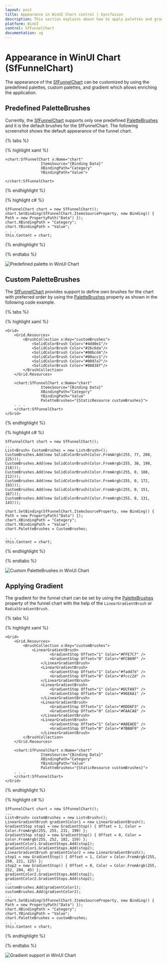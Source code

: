 ```yaml
---
layout: post
title: Appearance in WinUI Chart control | Syncfusion
description: This section explains about how to apply palettes and gradient in the Syncfusion WinUI Chart (SfFunnelChart) control
platform: WinUI
control: SfFunnelChart
documentation: ug
---
```


# Appearance in WinUI Chart (SfFunnelChart)

The appearance of the [SfFunnelChart](https://help.syncfusion.com/cr/winui/Syncfusion.UI.Xaml.Charts.SfFunnelChart.html) can be customized by using the predefined palettes, custom palettes, and gradient which allows enriching the application.

## Predefined PaletteBrushes

Currently, the [SfFunnelChart](https://help.syncfusion.com/cr/winui/Syncfusion.UI.Xaml.Charts.SfFunnelChart.html) supports only one predefined [PaletteBrushes](https://help.syncfusion.com/cr/winui/Syncfusion.UI.Xaml.Charts.SfFunnelChart.html#Syncfusion_UI_Xaml_Charts_SfFunnelChart_PaletteBrushes) and it is the default brushes for the SfFunnelChart. The following screenshot shows the default appearance of the funnel chart.

{% tabs %}

{% highlight xaml %}

    <chart:SfFunnelChart x:Name="chart" 
                    ItemsSource="{Binding Data}" 
                    XBindingPath="Category"
                    YBindingPath="Value">

    </chart:SfFunnelChart>

{% endhighlight %}

{% highlight c# %}

    SfFunnelChart chart = new SfFunnelChart();
    chart.SetBinding(SfFunnelChart.ItemsSourceProperty, new Binding() { Path = new PropertyPath("Data") });
    chart.XBindingPath = "Category";
    chart.YBindingPath = "Value";
    . . .
    this.Content = chart;

{% endhighlight %}

{% endtabs %}

![Predefined palette in WinUI Chart](Appearance_images/winui-chart_predefined_palette.png)

## Custom PaletteBrushes

The [SfFunnelChart](https://help.syncfusion.com/cr/winui/Syncfusion.UI.Xaml.Charts.SfFunnelChart.html) provides support to define own brushes for the chart with preferred order by using the [PaletteBrushes](https://help.syncfusion.com/cr/winui/Syncfusion.UI.Xaml.Charts.SfFunnelChart.html#Syncfusion_UI_Xaml_Charts_SfFunnelChart_PaletteBrushes) property as shown in the following code example.

{% tabs %}

{% highlight xaml %}

    <Grid>
        <Grid.Resources>
            <BrushCollection x:Key="customBrushes">
                <SolidColorBrush Color="#4dd0e1"/>
                <SolidColorBrush Color="#26c6da"/>
                <SolidColorBrush Color="#00bcd4"/>
                <SolidColorBrush Color="#00acc1"/>
                <SolidColorBrush Color="#0097a7"/>
                <SolidColorBrush Color="#00838f"/>
            </BrushCollection>
        </Grid.Resources>

        <chart:SfFunnelChart x:Name="chart" 
                    ItemsSource="{Binding Data}" 
                    XBindingPath="Category"
                    YBindingPath="Value"
                    PaletteBrushes="{StaticResource customBrushes}">
        . . .
        </chart:SfFunnelChart>
    </Grid>
{% endhighlight %}

{% highlight c# %}

    SfFunnelChart chart = new SfFunnelChart();
    ...
    List<Brush> CustomBrushes = new List<Brush>();
    CustomBrushes.Add(new SolidColorBrush(Color.FromArgb(255, 77, 208, 225)));
    CustomBrushes.Add(new SolidColorBrush(Color.FromArgb(255, 38, 198, 218)));
    CustomBrushes.Add(new SolidColorBrush(Color.FromArgb(255, 0, 188, 212)));
    CustomBrushes.Add(new SolidColorBrush(Color.FromArgb(255, 0, 172, 193)));
    CustomBrushes.Add(new SolidColorBrush(Color.FromArgb(255, 0, 151, 167)));
    CustomBrushes.Add(new SolidColorBrush(Color.FromArgb(255, 0, 131, 143)));

    chart.SetBinding(SfFunnelChart.ItemsSourceProperty, new Binding() { Path = new PropertyPath("Data") });
    chart.XBindingPath = "Category";
    chart.YBindingPath = "Value";
    chart.PaletteBrushes = CustomBrushes;

    . . .            
    this.Content = chart;

{% endhighlight %}

{% endtabs %}

![Custom PaletteBrushes in WinUI Chart](Appearance_images/winui-chart_custom_palette.png)

## Applying Gradient

The gradient for the funnel chart can be set by using the [PaletteBrushes](https://help.syncfusion.com/cr/winui/Syncfusion.UI.Xaml.Charts.SfFunnelChart.html#Syncfusion_UI_Xaml_Charts_SfFunnelChart_PaletteBrushes) property of the funnel chart with the help of the `LinearGradientBrush` or `RadialGradientBrush`.

{% tabs %}

{% highlight xaml %}

    <Grid>
        <Grid.Resources>
            <BrushCollection x:Key="customBrushes">
                <LinearGradientBrush>
                        <GradientStop Offset="1" Color="#FFE7C7" />
                        <GradientStop Offset="0" Color="#FCB69F" />
                    </LinearGradientBrush>
                    <LinearGradientBrush>
                        <GradientStop Offset="1" Color="#fadd7d" />
                        <GradientStop Offset="0" Color="#fccc2d" />
                    </LinearGradientBrush>
                    <LinearGradientBrush>
                        <GradientStop Offset="1" Color="#DCFA97" />
                        <GradientStop Offset="0" Color="#96E6A1" />
                    </LinearGradientBrush>
                    <LinearGradientBrush>
                        <GradientStop Offset="1" Color="#DDD6F3" />
                        <GradientStop Offset="0" Color="#FAACA8" />
                    </LinearGradientBrush>
                    <LinearGradientBrush>
                        <GradientStop Offset="1" Color="#A8EAEE" />
                        <GradientStop Offset="0" Color="#7BB0F9" />
                    </LinearGradientBrush>
            </BrushCollection>
        </Grid.Resources>

        <chart:SfFunnelChart x:Name="chart" 
                    ItemsSource="{Binding Data}" 
                    XBindingPath="Category"
                    YBindingPath="Value"
                    PaletteBrushes="{StaticResource customBrushes}">
        . . .
        </chart:SfFunnelChart>
    </Grid>

{% endhighlight %}

{% highlight c# %}

    SfFunnelChart chart = new SfFunnelChart();
    ...
    List<Brush> customBrushes = new List<Brush>();
    LinearGradientBrush gradientColor1 = new LinearGradientBrush();
    GradientStop stop1 = new GradientStop() { Offset = 1, Color = Color.FromArgb(255, 255, 231, 199) };
    GradientStop stop2 = new GradientStop() { Offset = 0, Color = Color.FromArgb(255, 252, 182, 159) };
    gradientColor1.GradientStops.Add(stop1);
    gradientColor1.GradientStops.Add(stop2);
    LinearGradientBrush gradientColor2 = new LinearGradientBrush();
    stop1 = new GradientStop() { Offset = 1, Color = Color.FromArgb(255, 250, 221, 125) };
    stop2 = new GradientStop() { Offset = 0, Color = Color.FromArgb(255, 252, 204, 45) };
    gradientColor2.GradientStops.Add(stop1);
    gradientColor2.GradientStops.Add(stop2);
    ...
    customBrushes.Add(gradientColor1);
    customBrushes.Add(gradientColor2);
    ...
    chart.SetBinding(SfFunnelChart.ItemsSourceProperty, new Binding() { Path = new PropertyPath("Data") });
    chart.XBindingPath = "Category";
    chart.YBindingPath = "Value";
    chart.PaletteBrushes = customBrushes;
    . . .            
    this.Content = chart;

{% endhighlight %}

{% endtabs %}

![Gradient support in WinUI Chart](Appearance_images/winui-chart_gradient_color.png)

